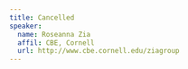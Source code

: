 ```yaml
---
title: Cancelled
speaker:
  name: Roseanna Zia
  affil: CBE, Cornell
  url: http://www.cbe.cornell.edu/ziagroup
---
```

